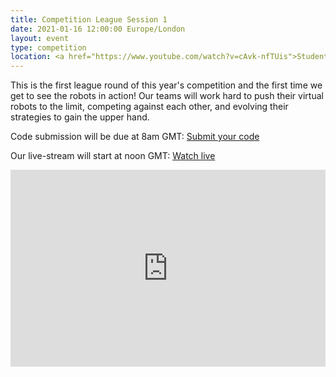 ```yaml
---
title: Competition League Session 1
date: 2021-01-16 12:00:00 Europe/London
layout: event
type: competition
location: <a href="https://www.youtube.com/watch?v=cAvk-nfTUis">Student Robotics' YouTube Channel</a>
---
```


This is the first league round of this year's competition and the first time we get to see the robots in action! Our teams will work hard to push their virtual robots to the limit, competing against each other, and evolving their strategies to gain the upper hand.

Code submission will be due at 8am GMT: [Submit your code](https://studentrobotics.org/code-submitter/)

Our live-stream will start at noon GMT: [Watch live](https://www.youtube.com/watch?v=cAvk-nfTUis)

<iframe
  title="Livestream of the first League Session"
  width="100%"
  height="315"
  src="https://www.youtube.com/embed/cAvk-nfTUis"
  frameborder="0"
  allow="accelerometer; autoplay; encrypted-media; gyroscope; picture-in-picture"
  allowfullscreen
></iframe>
